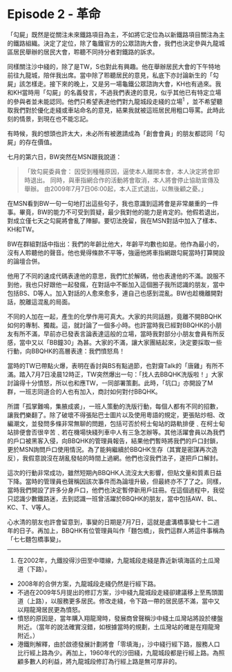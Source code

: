 # Episode 2 - 革命
「勾屍」既然是從關注未來鐵路項目為主，不如將它定位為以新鐵路項目關注為主的鐵路組織。決定了定位，除了龜鐵官方的公眾諮詢大會，我們也決定參與九龍城區居民舉辦的居民大會，聆聽不同持分者對鐵路的訴求。

同樣關注沙中綫的，除了是TW，S也對此有興趣。他在舉辦居民大會的下午特地前往九龍城，陪伴我出席。當中除了聆聽居民的意見，私底下亦討論新生的「勾屍」該怎樣走。接下來的晚上，又是另一場龜鐵公眾諮詢大會，KH也有過來。我和KH當時用「勾屍」的名義發言，不過我們表達的意見，似乎其他已有特定立場的參與者並未能認同。他們只希望表達他們對九龍城段走綫的立場<sup>1</sup> ，並不希望聽取我們對於優化走綫或車站命名的意見，結果我就被這班居民用粗口辱罵。此時此刻的情景，到現在也不能忘記。

有時候，我的想頭也許太大，未必所有被邀請成為「創會會員」的朋友都認同「勾屍」的存在價值。

七月的第六日，BW突然在MSN跟我說道：

> 「致勾屍委員會： 因受到種種原因，逼使本人離開本會，本人決定將會即時退出。
> 同時，與車指網合作的活動將會取消，本人將會停止協助宣傳及舉辦。
> 由2009年7月7日06:00起，本人正式退出，以無後顧之憂。」

在MSN看到BW一句一句地打出這些句子，我也意識到這將會是非常嚴重的一件事。畢竟，BW的能力不可受到質疑，最少我對他的能力是肯定的。他假若退出，對成立僅七天之勾屍將會亂了陣腳。要切法挽留，我在MSN對話中加入了樣本、KH和TW。

BW在群組對話中指出：我們的年齡比他大，年齡平均數也如是。他作為最小的，沒有人聆聽他的聲音。他也覺得條款不平等，強逼他將車指網跟勾屍當時打算開設的論壇合併。

他用了不同的速成代碼表達他的意思，我們忙於解碼，他也表達他的不滿。說服不到他，我也只好跟他一起發瘋，在對話中不斷加入這個圈子我所認識的朋友，當中包括BS、D等人。加入對話的人愈來愈多，連自己也感到混亂。BW也趁機離開對話，脫離這混亂的局面。

不同的人加在一起，產生的化學作用可真大。大家的共同話題，竟離不開BBQHK如何的專制、獨裁。這，就討論了一個多小時。也許當時我已經對BBQHK的小朋友有所不滿，早前亦已發表言論表達這般的立場，當時我對部分小朋友會員有所反感，當中又以「BB鐘30」為甚。大家的不滿，讓大家團結起來，決定要採取一些行動，向BBQHK的高層表達：我們憤怒鳥！

當時的TW已帶點火爆，表明在香討與BS有點過節，也對齋Talk的「唐雞」有所不滿。踏入7月7日凌晨12時正，TW突然爆出一句：「找人去BBQHK洗版啦！」大家討論得十分憤怒，所以也和應TW，一同部署策劃。此時，「坑口」亦開設了M群，一班志同道合的人也有加入，商討如何對付BBQHK。


所謂「孤掌難鳴，集腋成裘」，一班人策動的洗版行動，每個人都有不同的招數，讓我們樂翻了。除了破壞不得張貼巴士圖片以及使用粵語的規定，更張貼炒相、改編潮文，並發問多條非常無聊的問題，包括可否於柯士甸站的路軌排便﹑在柯士甸站排便會否很辛苦﹑若在機場快綫列車中人有三急怎辦等。其他活躍會員以為我們的戶口被黑客入侵，向BBQHK的管理員報告，結果他們暫時將我們的戶口封鎖，更於MSN詢問戶口使用情況。為了能夠繼續於BBQHK生存（其實是密謀再次造反），我假意說沒在胡亂發帖的時間上過網。他們也沒我們法子，遂把戶口解封。

這次的行動非常成功，雖然短期內BBQHK人流沒太大影響，但貼文量和質素日益下降。當時的管理員也聲稱因該次事件而為論壇升級，但最終亦不了了之。同樣，當時我們開設了許多分身戶口，他們也決定暫停新用戶註冊。在這個過程中，我從只認識少數鐵路迷，去到認識一班曾活躍於BBQHK的朋友，當中包括AW、BL、KC、T、V等人。

心水清的朋友也許會留意到，事變的日期是7月7日，這就是盧溝橋事變七十二週年的日子。再加上，BBQHK有位管理員叫作「麵包橋」，我們這群人將這件事稱為「七七麵包橋事變」。

---

1. 在2002年，九鐵投得沙田至中環線，九龍城段走綫是靠近新填海區的土瓜灣道（下路）。
  - 2008年的合併方案，九龍城段走綫仍然是行經下路。
  - 不過在2009年5月提出的修訂方案，沙中綫九龍城段走綫卻建議移上至馬頭圍道（上路），以服務更多居民。修改走綫，令下路一帶的居民感不滿，當中又以翔龍灣居民更為憤怒。
  - 憤怒的原因是，當年購入翔龍灣時，發展商曾聲稱沙中綫土瓜灣站將設於樓盤附近。（當年的說法確實沒錯，如根據當時的規劃，土瓜灣站的確是在翔龍灣附近。）
  - 港鐵則解釋，由於啟德發展計劃將會「零填海」，沙中綫行經下路，服務人口比行經上路為少。再加上，1960年代的沙田綫，九龍城段都是行經上路。為照顧多數人的利益，將九龍城段修訂為行經上路是無可厚非的。
